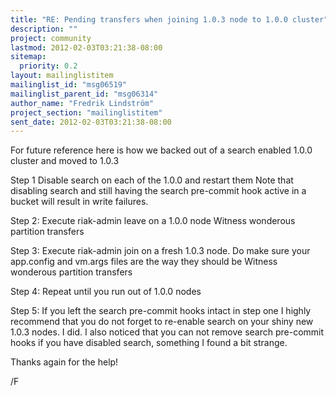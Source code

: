 ```yaml
---
title: "RE: Pending transfers when joining 1.0.3 node to 1.0.0 cluster"
description: ""
project: community
lastmod: 2012-02-03T03:21:38-08:00
sitemap:
  priority: 0.2
layout: mailinglistitem
mailinglist_id: "msg06519"
mailinglist_parent_id: "msg06314"
author_name: "Fredrik Lindström"
project_section: "mailinglistitem"
sent_date: 2012-02-03T03:21:38-08:00
---
```



For future reference here is how we backed out of a search enabled 1.0.0 
cluster and moved to 1.0.3

Step 1
Disable search on each of the 1.0.0 and restart them
Note that disabling search and still having the search pre-commit hook active 
in a bucket will result in write failures.

Step 2:
Execute riak-admin leave on a 1.0.0 node
Witness wonderous partition transfers

Step 3:
Execute riak-admin join on a fresh 1.0.3 node.
Do make sure your app.config and vm.args files are the way they should be
Witness wonderous partition transfers

Step 4:
Repeat until you run out of 1.0.0 nodes

Step 5:
If you left the search pre-commit hooks intact in step one I highly recommend 
that you do not forget to re-enable search on your shiny new 1.0.3 nodes.
I did. I also noticed that you can not remove search pre-commit hooks if you 
have disabled search, something I found a bit strange.

Thanks again for the help!

/F
